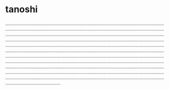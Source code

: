 # tanoshi
...............................................................................................................................................................................................................................................................................................................................................................................................................................................................................................................................................................................................................................................................................................................................................................................................................................................................................................................................................................................................................................................................................................................................................................................................................................................................................................................................................................................................................................................................